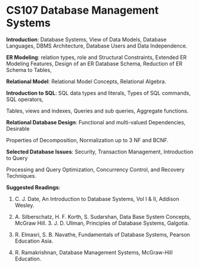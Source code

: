 # CS107 Database Management Systems

**Introduction**: Database Systems, View of Data Models, Database Languages, DBMS Architecture, Database Users and Data Independence.

**ER Modeling**: relation types, role and Structural Constraints, Extended ER Modeling Features, Design of an ER Database Schema, Reduction of ER Schema to Tables,

**Relational Model**: Relational Model Concepts, Relational Algebra.

**Introduction to SQL**: SQL data types and literals, Types of SQL commands, SQL operators,

Tables, views and indexes, Queries and sub queries, Aggregate functions.

**Relational Database Design**: Functional and multi-valued Dependencies, Desirable

Properties of Decomposition, Normalization up to 3 NF and BCNF.

**Selected Database Issues**: Security, Transaction Management, Introduction to Query

Processing and Query Optimization, Concurrency Control, and Recovery Techniques.


**Suggested Readings**:

1. C. J. Date, An Introduction to Database Systems, Vol I & II, Addison Wesley.

2. A. Silberschatz, H. F. Korth, S. Sudarshan, Data Base System Concepts, McGraw Hill. 3. J. D. Ullman, Principles of Database Systems, Galgotia.

4. R. Elmasri, S. B. Navathe, Fundamentals of Database Systems, Pearson Education Asia.

5. R. Ramakrishnan, Database Management Systems, McGraw-Hill Education.

